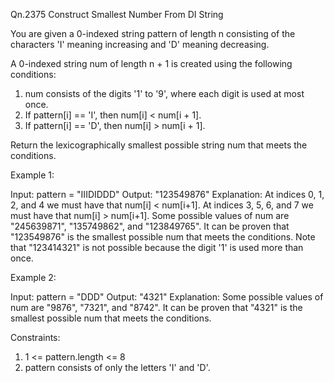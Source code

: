 Qn.2375 Construct Smallest Number From DI String

You are given a 0-indexed string pattern of length n consisting of the characters 'I' meaning increasing and 'D' meaning decreasing.

A 0-indexed string num of length n + 1 is created using the following conditions:

1. num consists of the digits '1' to '9', where each digit is used at most once.
2. If pattern[i] == 'I', then num[i] < num[i + 1].
3. If pattern[i] == 'D', then num[i] > num[i + 1].
   
Return the lexicographically smallest possible string num that meets the conditions.

Example 1:

  Input: pattern = "IIIDIDDD"
  Output: "123549876"
  Explanation:
    At indices 0, 1, 2, and 4 we must have that num[i] < num[i+1].
    At indices 3, 5, 6, and 7 we must have that num[i] > num[i+1].
    Some possible values of num are "245639871", "135749862", and "123849765".
    It can be proven that "123549876" is the smallest possible num that meets the conditions.
    Note that "123414321" is not possible because the digit '1' is used more than once.
  
Example 2:

  Input: pattern = "DDD"
  Output: "4321"
  Explanation:
    Some possible values of num are "9876", "7321", and "8742".
    It can be proven that "4321" is the smallest possible num that meets the conditions.
 
Constraints:
  1. 1 <= pattern.length <= 8
  2. pattern consists of only the letters 'I' and 'D'.
